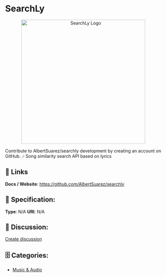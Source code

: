# SearchLy
<p align="center">
    <img width="400" src="https://raw.githubusercontent.com/apis-list/apis-list/main/apis/searchly/logo_256x256.png" alt="SearchLy Logo"/>
</p>

Contribute to AlbertSuarez/searchly development by creating an account on GitHub. 🎶 Song similarity search API based on lyrics

##  🔗 Links
**Docs / Website**: https://github.com/AlbertSuarez/searchly

## 🧬 Specification:
**Type**: N/A
**URI**: N/A

## 💬 Discussion:
[Create discussion](https://github.com/apis-list/apis-list/discussions/new)

## 🗄️ Categories:
- [Music & Audio](https://github.com/apis-list/apis-list#music-and-audio)







